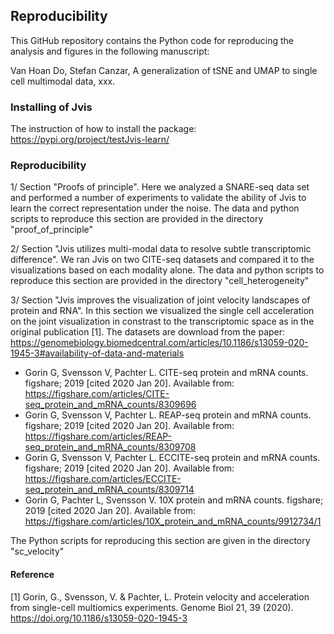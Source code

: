 ## Reproducibility


This GitHub repository contains the Python code for reproducing the analysis and figures in the following manuscript:

Van Hoan Do, Stefan Canzar, A generalization of tSNE and UMAP to single cell multimodal
data, xxx.


### Installing of Jvis

The instruction of how to install the package:
https://pypi.org/project/testJvis-learn/

### Reproducibility

1/ Section "Proofs of principle". Here we analyzed a SNARE-seq data set and performed a number of experiments to validate the ability of Jvis to learn the correct representation under the noise. The data and python scripts to reproduce this section are provided in the directory "proof_of_principle"

2/ Section "Jvis utilizes multi-modal data to resolve subtle transcriptomic difference". We ran Jvis on two CITE-seq datasets and compared it to the visualizations based on each modality alone. The data and python scripts to reproduce this section are provided in the directory "cell_heterogeneity"

3/ Section "Jvis improves the visualization of joint velocity landscapes of protein and RNA". In this section we visualized the single cell acceleration on the joint visualization in constrast to the transcriptomic space as in the original publication [1]. The datasets are download from the paper:
https://genomebiology.biomedcentral.com/articles/10.1186/s13059-020-1945-3#availability-of-data-and-materials
* Gorin G, Svensson V, Pachter L. CITE-seq protein and mRNA counts. figshare; 2019 [cited 2020 Jan 20]. Available from: https://figshare.com/articles/CITE-seq_protein_and_mRNA_counts/8309696
* Gorin G, Svensson V, Pachter L. REAP-seq protein and mRNA counts. figshare; 2019 [cited 2020 Jan 20]. Available from: https://figshare.com/articles/REAP-seq_protein_and_mRNA_counts/8309708
* Gorin G, Svensson V, Pachter L. ECCITE-seq protein and mRNA counts. figshare; 2019 [cited 2020 Jan 20]. Available from: https://figshare.com/articles/ECCITE-seq_protein_and_mRNA_counts/8309714
* Gorin G, Pachter L, Svensson V. 10X protein and mRNA counts. figshare; 2019 [cited 2020 Jan 20]. Available from: https://figshare.com/articles/10X_protein_and_mRNA_counts/9912734/1

The Python scripts for reproducing this section are given in the directory "sc_velocity"

#### Reference
[1] Gorin, G., Svensson, V. & Pachter, L. Protein velocity and acceleration from single-cell multiomics experiments. Genome Biol 21, 39 (2020). https://doi.org/10.1186/s13059-020-1945-3


